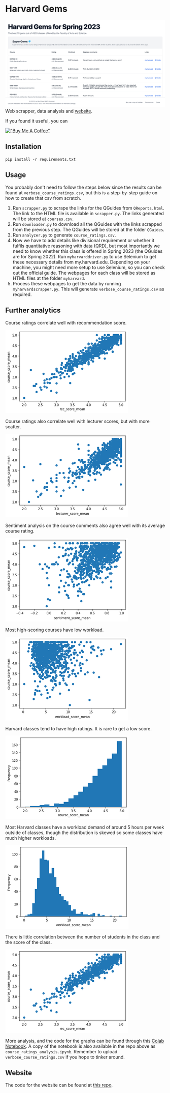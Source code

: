 # Harvard Gems

![Screenshot of the Harvard Gem website](readme-images/readme-screenshot.png)
Web scrapper, data analysis and [website](jeqcho.github.io/harvard-gems).


If you found it useful, you can

[!["Buy Me A Coffee"](https://www.buymeacoffee.com/assets/img/custom_images/orange_img.png)](https://www.buymeacoffee.com/jeqcho)

## Installation

`pip install -r requirements.txt`

## Usage

You probably don't need to follow the steps below since the results can be found at `verbose_course_ratings.csv`, but
this is a step-by-step guide on how to create that csv from scratch.

1. Run `scrapper.py` to scrape the links for the QGuides from `QReports.html`. The link to the HTML file is available
   in `scrapper.py`. The links generated will be stored at `courses.csv`.
2. Run `downloader.py` to download all the QGuides with the links scrapped from the previous step. The QGuides will be
   stored at the folder `QGuides`.
3. Run `analyzer.py` to generate `course_ratings.csv`.
4. Now we have to add details like divisional requirement or whether it fulfils quantitative reasoning with data (QRD),
   but most importantly we need to know whether this class is offered in Spring 2023 (the QGuides are for Spring 2022).
   Run `myharvarddriver.py` to use Selenium to get these necessary details from my.harvard.edu. Depending on your
   machine, you might need more setup to use Selenium, so you can check out the official guide. The webpages for each
   class will be stored as HTML files at the folder `myharvard`.
5. Process these webpages to get the data by running `myharvardscrapper.py`. This will generate `verbose_course_ratings.csv` as required.

## Further analytics

Course ratings correlate well with recommendation score.

![Course score vs recommendation score graph](readme-images/course_vs_rec.png)

Course ratings also correlate well with lecturer scores, but with more scatter.

![Course score vs lecturer score graph](readme-images/course_vs_lecturer.png)

Sentiment analysis on the course comments also agree well with its average course rating.

![Course score vs sentiment score graph](readme-images/course_vs_sentiment.png)

Most high-scoring courses have low workload.

![Course score vs workload score graph](readme-images/course_vs_workload.png)

Harvard classes tend to have high ratings. It is rare to get a low score.

![Histogram of the courses by rating](readme-images/course_score_freq.png)

Most Harvard classes have a workload demand of around 5 hours per week outside of classes, though the distribution is skewed so some classes have much higher workloads.

![Histogram of the courses by workload hours](readme-images/workload_freq.png)

There is little correlation between the number of students in the class and the score of the class.

![Course score vs number of students graph](readme-images/course_vs_num.png)

More analysis, and the code for the graphs can be found through this [Colab Notebook](https://colab.research.google.com/drive/1WR3_DSCN_aL7l6b5yqrqto8116Ktb_TY?usp=sharing). A copy of
the notebook is also available in the repo above as `course_ratings_analysis.ipynb`. Remember to upload `verbose_course_ratings.csv` if you hope to tinker around.

## Website
The code for the website can be found at [this repo](https://github.com/jeqcho/harvard-gems).